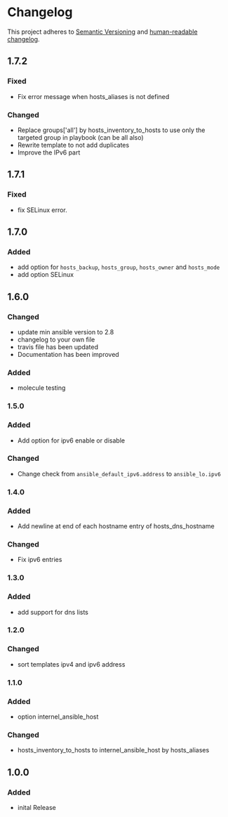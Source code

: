 # Changelog

This project adheres to [Semantic Versioning](https://semver.org/spec/v2.0.0.html)
and [human-readable changelog](https://keepachangelog.com/en/1.0.0/).

## 1.7.2

### Fixed

- Fix error message when hosts_aliases is not defined

### Changed

- Replace groups['all'] by hosts_inventory_to_hosts to use only the targeted group in playbook (can be all also)
- Rewrite template to not add duplicates
- Improve the IPv6 part

## 1.7.1

### Fixed

- fix SELinux error.

## 1.7.0

### Added

- add option for `hosts_backup`, `hosts_group`, `hosts_owner` and `hosts_mode`
- add option SELinux

## 1.6.0

### Changed

- update min ansible version to 2.8
- changelog to your own file
- travis file has been updated
- Documentation has been improved

### Added

- molecule testing

### 1.5.0

### Added

- Add option for ipv6 enable or disable

### Changed

- Change check from `ansible_default_ipv6.address` to `ansible_lo.ipv6`

### 1.4.0

### Added

- Add newline at end of each hostname entry of hosts_dns_hostname

### Changed

- Fix ipv6 entries

### 1.3.0

### Added

- add support for dns lists

### 1.2.0

### Changed

- sort templates ipv4 and ipv6 address

### 1.1.0

### Added

- option internel_ansible_host

### Changed

- hosts_inventory_to_hosts to internel_ansible_host by hosts_aliases

## 1.0.0

### Added

- inital Release
